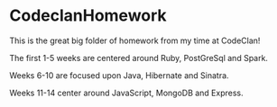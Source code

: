 # CodeclanHomework

This is the great big folder of homework from my time at CodeClan! 

The first 1-5 weeks are centered around Ruby, PostGreSql and Spark.

Weeks 6-10 are focused upon Java, Hibernate and Sinatra.

Weeks 11-14 center around JavaScript, MongoDB and Express.
